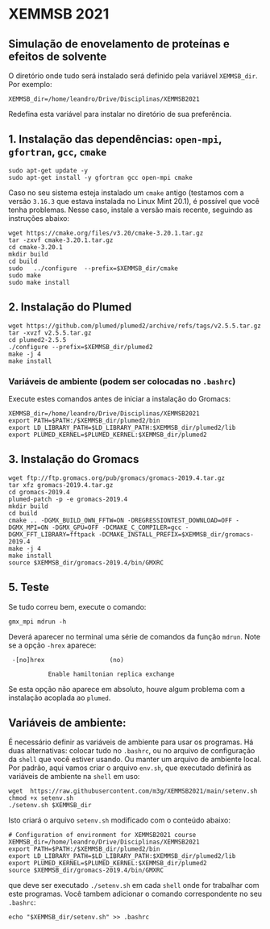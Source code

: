 # XEMMSB 2021

## Simulação de enovelamento de proteínas e efeitos de solvente

O diretório onde tudo será instalado será definido pela variável `XEMMSB_dir`. Por exemplo:

```
XEMMSB_dir=/home/leandro/Drive/Disciplinas/XEMMSB2021
```

Redefina esta variável para instalar no diretório de sua preferência.

## 1. Instalação das dependências: `open-mpi`, `gfortran`, `gcc`, `cmake`

```
sudo apt-get update -y
sudo apt-get install -y gfortran gcc open-mpi cmake
```

Caso no seu sistema esteja instalado um `cmake` antigo (testamos com a versão `3.16.3` que estava instalada no Linux Mint 20.1), é possível que você tenha problemas. Nesse caso, instale a versão mais recente, seguindo as instruções abaixo:

```
wget https://cmake.org/files/v3.20/cmake-3.20.1.tar.gz
tar -zxvf cmake-3.20.1.tar.gz
cd cmake-3.20.1
mkdir build
cd build
sudo   ../configure  --prefix=$XEMMSB_dir/cmake
sudo make
sudo make install
```

## 2. Instalação do Plumed

```
wget https://github.com/plumed/plumed2/archive/refs/tags/v2.5.5.tar.gz
tar -xvzf v2.5.5.tar.gz
cd plumed2-2.5.5
./configure --prefix=$XEMMSB_dir/plumed2
make -j 4
make install
```

### Variáveis de ambiente (podem ser colocadas no `.bashrc`)

Execute estes comandos antes de iniciar a instalação do Gromacs:

```
XEMMSB_dir=/home/leandro/Drive/Disciplinas/XEMMSB2021
export PATH=$PATH:/$XEMMSB_dir/plumed2/bin
export LD_LIBRARY_PATH=$LD_LIBRARY_PATH:$XEMMSB_dir/plumed2/lib
export PLUMED_KERNEL=$PLUMED_KERNEL:$XEMMSB_dir/plumed2
```

## 3. Instalação do Gromacs

```
wget ftp://ftp.gromacs.org/pub/gromacs/gromacs-2019.4.tar.gz
tar xfz gromacs-2019.4.tar.gz
cd gromacs-2019.4
plumed-patch -p -e gromacs-2019.4
mkdir build
cd build
cmake .. -DGMX_BUILD_OWN_FFTW=ON -DREGRESSIONTEST_DOWNLOAD=OFF -DGMX_MPI=ON -DGMX_GPU=OFF -DCMAKE_C_COMPILER=gcc -DGMX_FFT_LIBRARY=fftpack -DCMAKE_INSTALL_PREFIX=$XEMMSB_dir/gromacs-2019.4
make -j 4
make install
source $XEMMSB_dir/gromacs-2019.4/bin/GMXRC
```

## 5. Teste

Se tudo correu bem, execute o comando:

```
gmx_mpi mdrun -h
```

Deverá aparecer no terminal uma série de comandos da função `mdrun`. Note se a opção `-hrex` aparece:

```
 -[no]hrex                  (no)

           Enable hamiltonian replica exchange
```

Se esta opção não aparece em absoluto, houve algum problema com a instalação acoplada ao `plumed`.

## Variáveis de ambiente:

É necessário definir as variáveis de ambiente para usar os programas. Há duas alternativas: colocar tudo no `.bashrc`, ou no arquivo de configuração da `shell` que você estiver usando. Ou manter um arquivo de ambiente local. Por padrão, aqui vamos criar o arquivo `env.sh`, que executado definirá as variáveis de ambiente na `shell` em uso: 

```
wget  https://raw.githubusercontent.com/m3g/XEMMSB2021/main/setenv.sh
chmod +x setenv.sh
./setenv.sh $XEMMSB_dir
```

Isto criará o arquivo `setenv.sh` modificado com o conteúdo abaixo:

```
# Configuration of environment for XEMMSB2021 course
XEMMSB_dir=/home/leandro/Drive/Disciplinas/XEMMSB2021
export PATH=$PATH:/$XEMMSB_dir/plumed2/bin
export LD_LIBRARY_PATH=$LD_LIBRARY_PATH:$XEMMSB_dir/plumed2/lib
export PLUMED_KERNEL=$PLUMED_KERNEL:$XEMMSB_dir/plumed2
source $XEMMSB_dir/gromacs-2019.4/bin/GMXRC
```

que deve ser executado `./setenv.sh` em cada `shell` onde for trabalhar com este programas.
Você tambem adicionar o comando correspondente no seu `.bashrc`:
```
echo "$XEMMSB_dir/setenv.sh" >> .bashrc

```















